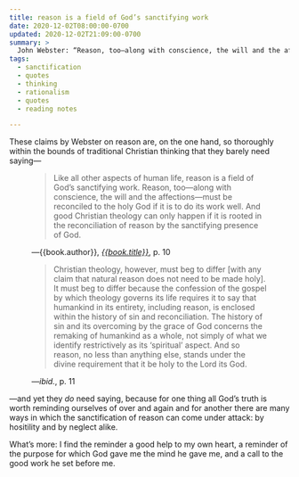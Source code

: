```yaml
---
title: reason is a field of God’s sanctifying work
date: 2020-12-02T08:00:00-0700
updated: 2020-12-02T21:09:00-0700
summary: >
  John Webster: “Reason, too—along with conscience, the will and the affections—must be reconciled to the holy God…”
tags:
  - sanctification
  - quotes
  - thinking
  - rationalism
  - quotes
  - reading notes

---
```


These claims by Webster on reason are, on the one hand, so thoroughly within the bounds of traditional Christian thinking that they barely need saying—

<figure class='quotation'>

> Like all other aspects of human life, reason is a field of God’s sanctifying work. Reason, too—along with conscience, the will and the affections—must be reconciled to the holy God if it is to do its work well. And good Christian theology can only happen if it is rooted in the reconciliation of reason by the sanctifying presence of God.

<figcaption>—{{book.author}}, <a href="{{book.link}}"><cite>{{book.title}}</cite></a>, p. 10</figcaption>
</figure>

<figure class='quotation'>

> Christian theology, however, must beg to differ \[with any claim that natural reason does not need to be made holy]. It must beg to differ because the confession of the gospel by which theology governs its life requires it to say that humankind in its entirety, including reason, is enclosed within the history of sin and reconciliation. The history of sin and its overcoming by the grace of God concerns the remaking of humankind as a whole, not simply of what we identify restrictively as its ‘spiritual’ aspect. And so reason, no less than anything else, stands under the divine requirement that it be holy to the Lord its God. 

<figcaption>—<i>ibid.</i>, p. 11</figcaption>
</figure>

—and yet they *do* need saying, because for one thing all God’s truth is worth reminding ourselves of over and again and for another there are many ways in which the sanctification of reason can come under attack: by hositility and by neglect alike.

What’s more: I find the reminder a good help to my own heart, a reminder of the purpose for which God gave me the mind he gave me, and a call to the good work he set before me.
